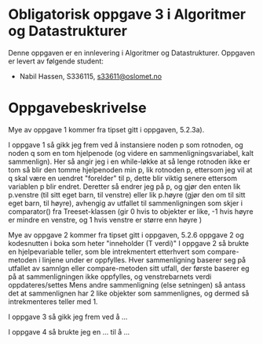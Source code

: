 # Obligatorisk oppgave 3 i Algoritmer og Datastrukturer

Denne oppgaven er en innlevering i Algoritmer og Datastrukturer. 
Oppgaven er levert av følgende student:
* Nabil Hassen, S336115, s33611@oslomet.no


# Oppgavebeskrivelse

Mye av oppgave 1 kommer fra tipset gitt i oppgaven, 5.2.3a).

I oppgave 1 så gikk jeg frem ved å instansiere noden p som rotnoden, og noden q som en tom hjelpenode (og videre en sammenligningsvariabel, kalt sammenlign).
Her så angir jeg i en while-løkke at så lenge rotnoden ikke er tom så blir den tomme hjelpenoden min p, lik rotnoden p, ettersom jeg vil at q skal være en uendret "forelder" til p, 
dette blir viktig senere ettersom variablen p blir endret. 
Deretter så endrer jeg på p, og gjør den enten lik p.venstre (til sitt eget barn, til venstre) eller lik p.høyre (gjør den om til sitt eget barn, til høyre), avhengig av utfallet 
til sammenligningen som skjer i comparator() fra Treeset-klassen (gir 0 hvis to objekter er like, -1 hvis høyre er mindre en venstre, og 1 hvis venstre er større enn høyre )


Mye av oppgave 2 kommer fra tipset gitt i oppgaven, 5.2.6 oppgave 2 og kodesnutten i boka som heter "inneholder (T verdi)"
I oppgave 2 så brukte en hjelpevariable teller, som ble intrekmentert etterhvert som compare-metoden i linjene under er oppfylles. 
Hver sammenligning baserer seg på utfallet av samnlgn eller compare-metoden sitt utfall, der første baserer eg på at sammenligningen ikke oppfylles, og venstrebarnets verdi oppdateres/settes
Mens andre sammenligning (else setningen) så antass det at sammenlignen har 2 like objekter som sammenlignes, og dermed så intrekmenteres teller med 1. 

 

I oppgave 3 så gikk jeg frem ved å ...

I oppgave 4 så brukte jeg en ... til å ...
